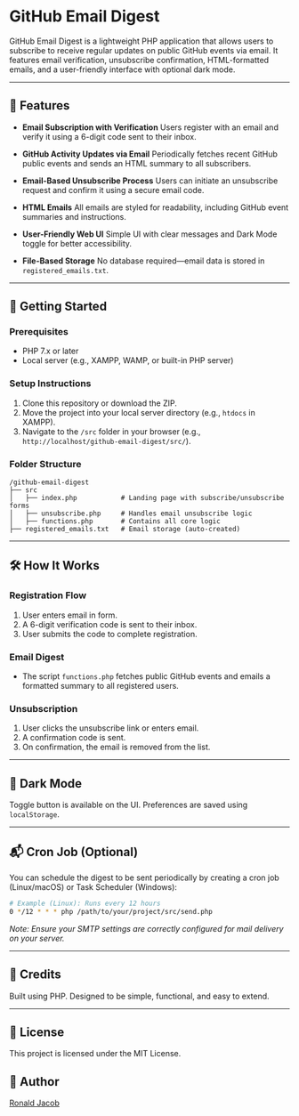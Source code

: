 # GitHub Email Digest

GitHub Email Digest is a lightweight PHP application that allows users to subscribe to receive regular updates on public GitHub events via email. It features email verification, unsubscribe confirmation, HTML-formatted emails, and a user-friendly interface with optional dark mode.

---

## 🌟 Features

* **Email Subscription with Verification**
  Users register with an email and verify it using a 6-digit code sent to their inbox.

* **GitHub Activity Updates via Email**
  Periodically fetches recent GitHub public events and sends an HTML summary to all subscribers.

* **Email-Based Unsubscribe Process**
  Users can initiate an unsubscribe request and confirm it using a secure email code.

* **HTML Emails**
  All emails are styled for readability, including GitHub event summaries and instructions.

* **User-Friendly Web UI**
  Simple UI with clear messages and Dark Mode toggle for better accessibility.

* **File-Based Storage**
  No database required—email data is stored in `registered_emails.txt`.

---

## 🚀 Getting Started

### Prerequisites

* PHP 7.x or later
* Local server (e.g., XAMPP, WAMP, or built-in PHP server)

### Setup Instructions

1. Clone this repository or download the ZIP.
2. Move the project into your local server directory (e.g., `htdocs` in XAMPP).
3. Navigate to the `/src` folder in your browser (e.g., `http://localhost/github-email-digest/src/`).

### Folder Structure

```
/github-email-digest
├── src
│   ├── index.php           # Landing page with subscribe/unsubscribe forms
│   ├── unsubscribe.php     # Handles email unsubscribe logic
│   ├── functions.php       # Contains all core logic
├── registered_emails.txt   # Email storage (auto-created)
```

---

## 🛠 How It Works

### Registration Flow

1. User enters email in form.
2. A 6-digit verification code is sent to their inbox.
3. User submits the code to complete registration.

### Email Digest

* The script `functions.php` fetches public GitHub events and emails a formatted summary to all registered users.

### Unsubscription

1. User clicks the unsubscribe link or enters email.
2. A confirmation code is sent.
3. On confirmation, the email is removed from the list.

---

## 🎨 Dark Mode

Toggle button is available on the UI. Preferences are saved using `localStorage`.

---

## 📬 Cron Job (Optional)

You can schedule the digest to be sent periodically by creating a cron job (Linux/macOS) or Task Scheduler (Windows):

```sh
# Example (Linux): Runs every 12 hours
0 */12 * * * php /path/to/your/project/src/send.php
```

*Note: Ensure your SMTP settings are correctly configured for mail delivery on your server.*

---

## 🙌 Credits

Built using PHP. Designed to be simple, functional, and easy to extend.

---

## 📄 License

This project is licensed under the MIT License.

## 🙋 Author

[Ronald Jacob](https://www.linkedin.com/in/ronaldjacob/)
